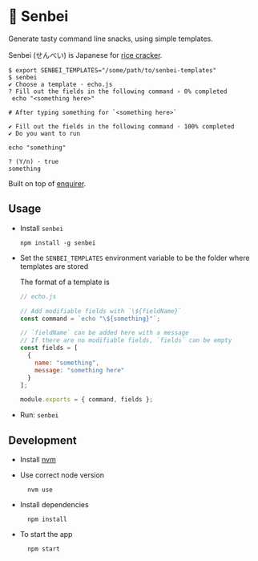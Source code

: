 # 🍘 Senbei

Generate tasty command line snacks, using simple templates.

Senbei (せんべい) is Japanese for [rice cracker](https://translate.google.com/#view=home&op=translate&sl=en&tl=ja&text=rice%20cracker).

```shell
$ export SENBEI_TEMPLATES="/some/path/to/senbei-templates"
$ senbei
✔ Choose a template · echo.js
? Fill out the fields in the following command › 0% completed
 echo "<something here>"

# After typing something for `<something here>`

✔ Fill out the fields in the following command · 100% completed
✔ Do you want to run

echo "something"

? (Y/n) · true
something
```

Built on top of [enquirer](https://www.npmjs.com/package/enquirer).

## Usage

* Install `senbei`

      npm install -g senbei

* Set the `SENBEI_TEMPLATES` environment variable to be the folder where templates are stored

  The format of a template is

    ```javascript
    // echo.js

    // Add modifiable fields with `\${fieldName}`
    const command = `echo "\${something}"`;

    // `fieldName` can be added here with a message
    // If there are no modifiable fields, `fields` can be empty
    const fields = [
      {
        name: "something",
        message: "something here"
      }
    ];

    module.exports = { command, fields };
    ```

* Run: `senbei`

## Development

- Install [nvm](https://github.com/creationix/nvm)
- Use correct node version

        nvm use

- Install dependencies

        npm install

- To start the app

        npm start
